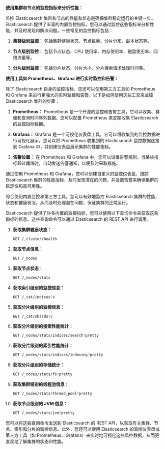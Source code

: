 **使用集群和节点的监控指标来分析性能：**

监控 Elasticsearch 集群和节点的性能和状态是确保集群稳定运行的关键一步。Elasticsearch 提供了丰富的内置监控指标，您可以通过监控这些指标来分析性能，并及时发现和解决问题。一些常见的监控指标包括：

1. **集群级别监控：** 包括集群健康状态、节点数量、分片分布、副本状态等。

2. **节点级别监控：** 包括节点状态、CPU 使用率、内存使用率、磁盘使用率、网络流量等。

3. **分片级别监控：** 包括分片状态、分片大小、分片搜索请求处理时间等。

**使用工具如 Prometheus、Grafana 进行实时监控和告警：**

除了 Elasticsearch 自身的监控指标，您还可以使用第三方工具如 Prometheus 和 Grafana 来进行更强大的实时监控和告警。以下是如何使用这些工具来监控 Elasticsearch 集群的步骤：

1. **Prometheus：** Prometheus 是一个开源的监控和告警工具，它可以收集、存储和查询时间序列数据。您可以配置 Prometheus 来定期收集 Elasticsearch 的监控指标数据。

2. **Grafana：** Grafana 是一个可视化仪表盘工具，它可以将收集到的监控数据进行可视化展示。您可以将 Prometheus 收集到的 Elasticsearch 监控数据连接到 Grafana 中，并创建仪表盘展示集群的性能指标。

3. **告警设置：** 在 Prometheus 和 Grafana 中，您可以设置告警规则，当某些指标超过阈值时，自动发送告警通知，以便及时采取措施。

通过使用 Prometheus 和 Grafana，您可以创建自定义的监控仪表盘，跟踪 Elasticsearch 集群的性能指标，及时发现潜在的问题，并设置告警来确保集群的稳定性和高可用性。

综合使用内置监控和第三方工具，您可以有效地监控 Elasticsearch 集群的性能、状态和健康状况，从而及时处理潜在问题，保证集群的正常运行。



Elasticsearch 提供了许多内置的监控指标，您可以使用以下查询命令来获取这些指标的信息。这些查询命令可以通过 Elasticsearch 的 REST API 进行调用。

1. **获取集群健康状态：**
   
   ```bash
   GET /_cluster/health
   ```

2. **获取节点信息：**
   
   ```bash
   GET /_nodes
   ```

3. **获取节点状态：**
   
   ```bash
   GET /_nodes/stats
   ```

4. **获取索引级别的监控信息：**
   
   ```bash
   GET /_cat/indices?v
   ```

5. **获取分片级别的监控信息：**
   
   ```bash
   GET /_cat/shards?v
   ```

6. **获取分片级别的搜索性能统计：**
   
   ```bash
   GET /_nodes/stats/indices/search?pretty
   ```

7. **获取分片级别的索引性能统计：**
   
   ```bash
   GET /_nodes/stats/indices/indexing?pretty
   ```

8. **获取分片级别的存储统计：**
   
   ```bash
   GET /_nodes/stats/fs?pretty
   ```

9. **获取集群级别的线程池信息：**
   
   ```bash
   GET /_nodes/stats/thread_pool?pretty
   ```

10. **获取节点级别的 JVM 信息：**
   
    ```bash
    GET /_nodes/stats/jvm?pretty
    ```

您可以将这些查询命令发送到 Elasticsearch 的 REST API，以获取有关集群、节点、索引和分片的监控信息。此外，您还可以使用 Elasticsearch 的监控仪表盘或第三方工具（如 Prometheus、Grafana）来实时地可视化这些监控数据，从而更直观地了解集群的状态和性能。